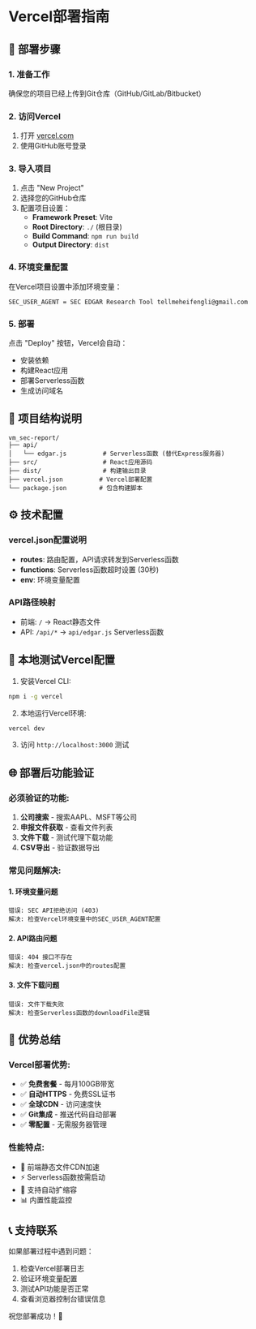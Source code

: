 # Vercel部署指南

## 🚀 部署步骤

### 1. 准备工作
确保您的项目已经上传到Git仓库（GitHub/GitLab/Bitbucket）

### 2. 访问Vercel
1. 打开 [vercel.com](https://vercel.com)
2. 使用GitHub账号登录

### 3. 导入项目
1. 点击 "New Project"
2. 选择您的GitHub仓库
3. 配置项目设置：
   - **Framework Preset**: Vite
   - **Root Directory**: `./` (根目录)
   - **Build Command**: `npm run build`
   - **Output Directory**: `dist`

### 4. 环境变量配置
在Vercel项目设置中添加环境变量：
```
SEC_USER_AGENT = SEC EDGAR Research Tool tellmeheifengli@gmail.com
```

### 5. 部署
点击 "Deploy" 按钮，Vercel会自动：
- 安装依赖
- 构建React应用
- 部署Serverless函数
- 生成访问域名

## 📁 项目结构说明

```
vm_sec-report/
├── api/
│   └── edgar.js          # Serverless函数 (替代Express服务器)
├── src/                  # React应用源码
├── dist/                 # 构建输出目录
├── vercel.json          # Vercel部署配置
└── package.json         # 包含构建脚本
```

## ⚙️ 技术配置

### vercel.json配置说明
- **routes**: 路由配置，API请求转发到Serverless函数
- **functions**: Serverless函数超时设置 (30秒)
- **env**: 环境变量配置

### API路径映射
- 前端: `/` → React静态文件
- API: `/api/*` → `api/edgar.js` Serverless函数

## 🔧 本地测试Vercel配置

1. 安装Vercel CLI:
```bash
npm i -g vercel
```

2. 本地运行Vercel环境:
```bash
vercel dev
```

3. 访问 `http://localhost:3000` 测试

## 🌐 部署后功能验证

### 必须验证的功能:
1. **公司搜索** - 搜索AAPL、MSFT等公司
2. **申报文件获取** - 查看文件列表
3. **文件下载** - 测试代理下载功能
4. **CSV导出** - 验证数据导出

### 常见问题解决:

#### 1. 环境变量问题
```
错误: SEC API拒绝访问 (403)
解决: 检查Vercel环境变量中的SEC_USER_AGENT配置
```

#### 2. API路由问题
```
错误: 404 接口不存在
解决: 检查vercel.json中的routes配置
```

#### 3. 文件下载问题
```
错误: 文件下载失败
解决: 检查Serverless函数的downloadFile逻辑
```

## 🎯 优势总结

### Vercel部署优势:
- ✅ **免费套餐** - 每月100GB带宽
- ✅ **自动HTTPS** - 免费SSL证书
- ✅ **全球CDN** - 访问速度快
- ✅ **Git集成** - 推送代码自动部署
- ✅ **零配置** - 无需服务器管理

### 性能特点:
- 🚀 前端静态文件CDN加速
- ⚡ Serverless函数按需启动
- 🔄 支持自动扩缩容
- 📊 内置性能监控

## 📞 支持联系

如果部署过程中遇到问题：
1. 检查Vercel部署日志
2. 验证环境变量配置
3. 测试API功能是否正常
4. 查看浏览器控制台错误信息

祝您部署成功！🎉